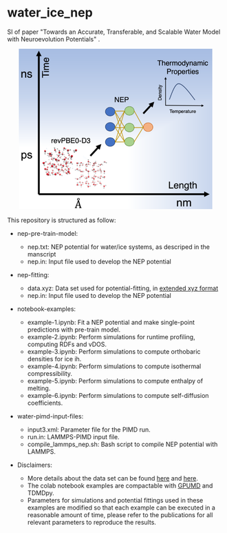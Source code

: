 # water_ice_nep
SI of paper "Towards an Accurate, Transferable, and Scalable
Water Model with Neuroevolution Potentials" .

<p align="center">
<img src="TOC_water_ice_nep.png" width="450">
</p>
   
This repository is structured as follow:
* nep-pre-train-model:
    * nep.txt: NEP potential for water/ice systems, as descriped in the manscript
    * nep.in: Input file used to develop the NEP potential

* nep-fitting:
  * data.xyz: Data set used for potential-fitting,  in [extended xyz format](https://wiki.fysik.dtu.dk/ase/ase/io/formatoptions.html)
  * nep.in: Input file used to develop the NEP potential
  
* notebook-examples:
   * example-1.ipynb: Fit a NEP potential and make single-point predictions with pre-train model.
   * example-2.ipynb: Perform simulations for runtime profiling, computing RDFs and vDOS.
   * example-3.ipynb: Perform simulations to compute orthobaric densities for ice ih.
   * example-4.ipynb: Perform simulations to compute isothermal compressibility.
   * example-5.ipynb: Perform simulations to compute enthalpy of melting.
   * example-6.ipynb: Perform simulations to compute self-diffusion coefficients.

* water-pimd-input-files:
   * input3.xml: Parameter file for the PIMD run.
   * run.in: LAMMPS-PIMD input file.
   * compile_lammps_nep.sh: Bash script to compile NEP potential with LAMMPS.

 * Disclaimers:
   * More details about the data set can be found [here](https://aip.scitation.org/doi/full/10.1063/5.0016004) and [here](https://zenodo.org/record/4004590#.YbB2H9DMJPY).
   * The colab notebook examples are compactable with [GPUMD](https://github.com/brucefan1983/GPUMD) and TDMDpy.
   * Parameters for simulations and potential fittings used in these examples are modified so that each example can be executed in a reasonable amount of time, please refer to the publications for all relevant parameters to reproduce the results.
